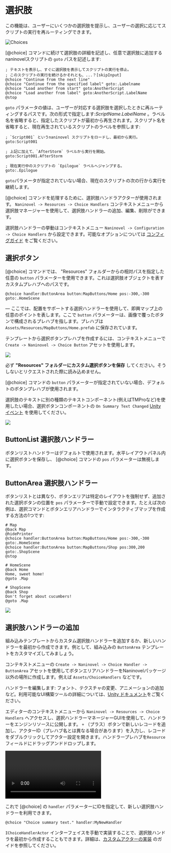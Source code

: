 # 選択肢

この機能は、ユーザーにいくつかの選択肢を提示し、ユーザーの選択に応じてスクリプトの実行を再ルーティングできます。

![Choices](https://i.gyazo.com/023502e43b35caa706c88fd9ab32003d.png)

[@choice] コマンドに続けて選択肢の詳細を記述し、任意で選択肢に追加するnaninovelスクリプトの `goto` パスを記述します:

```nani
; テキストを表示し、すぐに選択肢を表示してスクリプトの実行を停止。
; このスクリプトの実行を続けるかそれとも、...？[skipInput]
@choice "Continue from the next line"
@choice "Continue from the specified label" goto:.Labelname
@choice "Load another from start" goto:AnotherScript
@choice "Load another from label" goto:AnotherScript.LabelName
@stop
```

 `goto` パラメータの値は、ユーザーが対応する選択肢を選択したときに再ルーティングするパスです。次の形式で指定します:*ScriptName*.*LabelName* 。ラベル名を省略すると、指定したスクリプトが最初から再生されます。スクリプト名を省略すると、現在再生されているスクリプトのラベルを参照します:

```nani
; `Script001` というnaninovel スクリプトをロードし、最初から実行。
goto:Script001

; 上記に加えて、`AfterStorm` ラベルから実行を開始。
goto:Script001.AfterStorm

; 現在実行中のスクリプトの `Epilogue` ラベルへジャンプする。
goto:.Epilogue
```

`goto`パラメータが指定されていない場合、現在のスクリプトの次の行から実行を継続します。

 [@choice] コマンドを処理するために、選択肢ハンドラアクターが使用されます。 `Naninovel -> Resources -> Choice Handlers` コンテキストメニューから選択肢マネージャーを使用して、選択肢ハンドラーの追加、編集、削除ができます。

選択肢ハンドラーの挙動はコンテキストメニュー `Naninovel -> Configuration -> Choice Handlers` から設定できます。可能なオプションについては [コンフィグガイド](/ja/guide/configuration#choice-handlers) をご覧ください。

## 選択ボタン

[@choice] コマンドでは、 "Resources" フォルダーからの相対パスを指定した任意の `button` パラメーターを使用できます。これは選択肢オブジェクトを表すカスタムプレハブへのパスです。

```nani
@choice handler:ButtonArea button:MapButtons/Home pos:-300,-300 goto:.HomeScene
```

— ここでは、配置をサポートする選択ハンドラーを使用して、即興マップ上の任意のポイントを表します。ここで `button` パラメーターは、画像で覆ったボタンで構成されるプレハブを指します。プレハブは  `Assets/Resources/MapButtons/Home.prefab` に保存されています。

テンプレートから選択ボタンプレハブを作成するには、コンテキストメニューで `Create -> Naninovel -> Choice Button` アセットを使用します。

![](https://i.gyazo.com/c2bd4abaa0275f7cdd37c56fd2ff0dec.png)

必ず **"Resources" フォルダーにカスタム選択ボタンを保存** してください。そうしないとリクエストされた際に読み込めません。

[@choice] コマンドの `button` パラメーターが指定されていない場合、デフォルトのボタンプレハブが使用されます。

選択肢のテキストに別の種類のテキストコンポーネント(例えばTMProなど)を使用したい場合、選択ボタンコンポーネントの `On Summary Text Changed` [Unity イベント](https://docs.unity3d.com/Manual/UnityEvents) を使用してください。

![](https://i.gyazo.com/8810c51b336bfd653efcde591fe1c41f.png)

## ButtonList 選択肢ハンドラー
ボタンリストハンドラーはデフォルトで使用されます。水平レイアウトパネル内に選択ボタンを保存し、 [@choice] コマンドの `pos` パラメーターは無視します。

## ButtonArea 選択肢ハンドラー
ボタンリストとは異なり、ボタンエリアは特定のレイアウトを強制せず、追加された選択ボタンの位置を `pos` パラメーターで手動で設定できます。たとえば次の例は、選択コマンドとボタンエリアハンドラーでインタラクティブマップを作成する方法の1つです:

```nani
# Map
@back Map
@hidePrinter
@choice handler:ButtonArea button:MapButtons/Home pos:-300,-300 goto:.HomeScene
@choice handler:ButtonArea button:MapButtons/Shop pos:300,200 goto:.ShopScene
@stop

# HomeScene
@back Home
Home, sweet home!
@goto .Map

# ShopScene
@back Shop
Don't forget about cucumbers!
@goto .Map
```

![](https://www.youtube.com/watch?v=cNRNgk5HhKQ)

## 選択肢ハンドラーの追加

組み込みテンプレートからカスタム選択肢ハンドラーを追加するか、新しいハンドラーを最初から作成できます。例として、組み込みの `ButtonArea` テンプレートをカスタマイズしてみましょう。

コンテキストメニューの `Create -> Naninovel -> Choice Handler -> ButtonArea` アセットを使用してボタンエリアハンドラーをNaninovelパッケージ以外の場所に作成します。例えば `Assets/ChoiceHandlers` などです。

ハンドラーを編集します: フォント、テクスチャの変更、アニメーションの追加など。利用可能なUI構築ツールの詳細については、[Unity ドキュメント](https://docs.unity3d.com/Packages/com.unity.ugui@latest)をご覧ください。

エディターのコンテキストメニューから `Naninovel -> Resources -> Choice Handlers` へアクセスし、選択ハンドラーマネージャーGUIを使用して、ハンドラーをエンジンリソースに公開します。  `+` （プラス）ボタンで新しいレコードを追加し、アクターID（プレハブ名とは異なる場合があります）を入力し、レコードをダブルクリックしてアクター設定を開きます。ハンドラープレハブを`Resource` フィールドにドラッグアンドドロップします。

![](https://i.gyazo.com/cb3a0ff7f22b22cec6546acb388719fc.mp4)

これで [@choice] の `handler` パラメーターにIDを指定して、新しい選択肢ハンドラーを利用できます。

```nani
@choice "Choice summary text." handler:MyNewHandler
```

`IChoiceHandlerActor` インターフェイスを手動で実装することで、選択肢ハンドラを最初から作成することもできます。詳細は、[カスタムアクターの実装](/ja/guide/custom-actor-implementations) のガイドを参照してください。
